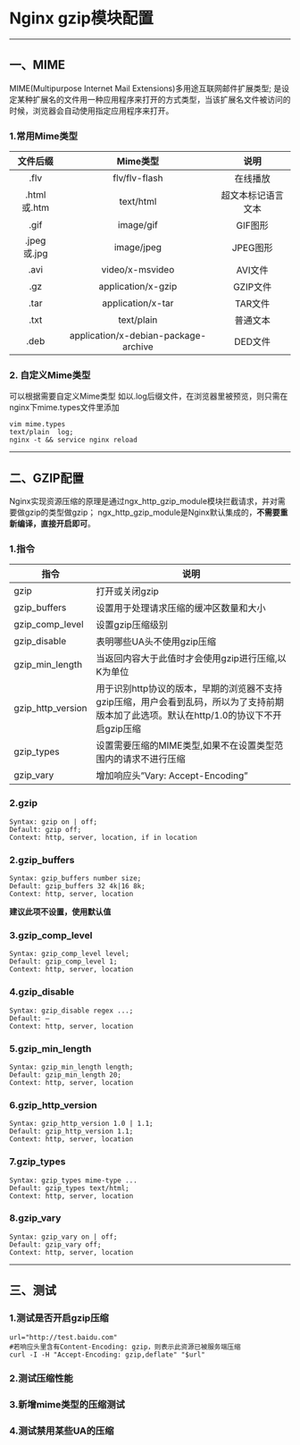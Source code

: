 ﻿# Nginx gzip模块配置

------

## 一、MIME

MIME(Multipurpose Internet Mail Extensions)多用途互联网邮件扩展类型;
是设定某种扩展名的文件用一种应用程序来打开的方式类型，当该扩展名文件被访问的时候，浏览器会自动使用指定应用程序来打开。

### 1.常用Mime类型

| 文件后缀 | Mime类型 | 说明 |
| :------:   | :-----:  | :----:  |
| .flv | flv/flv-flash | 在线播放 |
| .html或.htm | text/html  | 超文本标记语言文本 |
| .gif  | image/gif | 	GIF图形 |
| .jpeg或.jpg  | image/jpeg | 	JPEG图形 |
| .avi 	 | video/x-msvideo | 	AVI文件 |
| .gz | application/x-gzip | 	GZIP文件 |
| .tar | application/x-tar  | TAR文件 |
| .txt  | text/plain | 普通文本 |
| .deb   | application/x-debian-package-archive | DED文件 |

### 2. 自定义Mime类型

可以根据需要自定义Mime类型
如以.log后缀文件，在浏览器里被预览，则只需在nginx下mime.types文件里添加
```shell
vim mime.types
text/plain  log;
nginx -t && service nginx reload
```

------

## 二、GZIP配置

Nginx实现资源压缩的原理是通过ngx_http_gzip_module模块拦截请求，并对需要做gzip的类型做gzip；
ngx_http_gzip_module是Nginx默认集成的，**不需要重新编译，直接开启即可**。

### 1.指令

| 指令 | 说明 |
| --------   | ----- |
| gzip  | 打开或关闭gzip |
| gzip_buffers | 设置用于处理请求压缩的缓冲区数量和大小 |
| gzip_comp_level | 设置gzip压缩级别 |
| gzip_disable | 表明哪些UA头不使用gzip压缩 |
| gzip_min_length | 当返回内容大于此值时才会使用gzip进行压缩,以K为单位 |
| gzip_http_version | 用于识别http协议的版本，早期的浏览器不支持gzip压缩，用户会看到乱码，所以为了支持前期版本加了此选项。默认在http/1.0的协议下不开启gzip压缩 |
| gzip_types  | 设置需要压缩的MIME类型,如果不在设置类型范围内的请求不进行压缩 |
| gzip_vary  | 增加响应头”Vary: Accept-Encoding” |

### 2.gzip
```
Syntax: gzip on | off;
Default: gzip off;
Context: http, server, location, if in location
```

### 2.gzip_buffers
```
Syntax: gzip_buffers number size;
Default: gzip_buffers 32 4k|16 8k;
Context: http, server, location
```
**建议此项不设置，使用默认值**

### 3.gzip_comp_level
```
Syntax: gzip_comp_level level;
Default: gzip_comp_level 1;
Context: http, server, location
```

### 4.gzip_disable
```
Syntax: gzip_disable regex ...;
Default: —
Context: http, server, location
```

### 5.gzip_min_length
```
Syntax: gzip_min_length length;
Default: gzip_min_length 20;
Context: http, server, location
```

### 6.gzip_http_version
```
Syntax: gzip_http_version 1.0 | 1.1;
Default: gzip_http_version 1.1;
Context: http, server, location
```

### 7.gzip_types
```
Syntax: gzip_types mime-type ...
Default: gzip_types text/html;
Context: http, server, location
```

### 8.gzip_vary
```
Syntax: gzip_vary on | off;
Default: gzip_vary off;
Context: http, server, location
```
------

## 三、测试

### 1.测试是否开启gzip压缩
```shell
url="http://test.baidu.com"
#若响应头里含有Content-Encoding: gzip，则表示此资源已被服务端压缩
curl -I -H "Accept-Encoding: gzip,deflate" "$url"
```

### 2.测试压缩性能

### 3.新增mime类型的压缩测试

### 4.测试禁用某些UA的压缩
